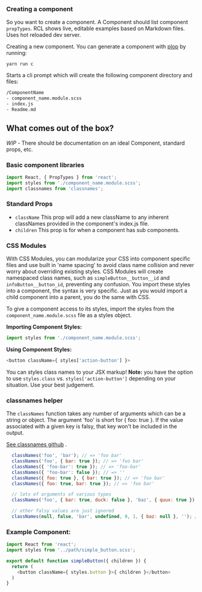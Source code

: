 
### Creating a component
So you want to create a component. A Component should list component `propTypes`.
RCL shows live, editable examples based on Markdown files. Uses hot reloaded dev server.

Creating a new component. You can generate a component with [plop]() by running:  

 `yarn run c`  

Starts a cli prompt which will create the following component directory and files:

```html
/ComponentName
- component_name.module.scss
- index.js
- Readme.md
```

## What comes out of the box?
*WIP* - There should be documentation on an ideal Component, standard props, etc.


### Basic component libraries
```js
import React, { PropTypes } from 'react';
import styles from './component_name.module.scss';
import classnames from 'classnames';
```

### Standard Props
* `className` This prop will add a new className to any inherent classNames provided in the component's index.js file.
* `children` This prop is for when a component has sub components.


### CSS Modules
With CSS Modules, you can modularize your CSS into component specific files and use built in 'name spacing' to avoid class name collision and never worry about overriding existing styles.
CSS Modules will create namespaced class names, such as `simpleButton__button__id` and `infoButton__button_id`, preventing any confusion.
You import these styles into a component, the syntax is very specific. Just as you would import a child component into a parent, you do the same with CSS.

To give a component access to its styles, import the styles from the `component_name.module.scss` file as a styles object.

**Importing Component Styles:**  
```js
import styles from './component_name.module.scss';
```

**Using Component Styles:**  
```js
<button className={ styles['action-button'] }>
```
You can styles class names to your JSX markup!
**Note:** you have the option to use `styles.class` vs. `styles['action-button']` depending on your situation. Use your best judgement.

### classnames helper
The `classNames` function takes any number of arguments which can be a string or object. The argument 'foo' is short for { foo: true }. If the value associated with a given key is falsy, that key won't be included in the output.

[See classnames github](https://github.com/JedWatson/classnames) .

```js
  classNames('foo', 'bar'); // => 'foo bar'
  classNames('foo', { bar: true }); // => 'foo bar'
  classNames({ 'foo-bar': true }); // => 'foo-bar'
  classNames({ 'foo-bar': false }); // => ''
  classNames({ foo: true }, { bar: true }); // => 'foo bar'
  classNames({ foo: true, bar: true }); // => 'foo bar'

  // lots of arguments of various types
  classNames('foo', { bar: true, duck: false }, 'baz', { quux: true }); // => 'foo bar baz quux'

  // other falsy values are just ignored
  classNames(null, false, 'bar', undefined, 0, 1, { baz: null }, ''); // => 'bar 1'
```


### Example Component:

```js
import React from 'react';
import styles from '../path/simple_button.scss';

export default function simpleButton({ children }) {
  return (
    <button className={ styles.button }>{ children }</button>
  )
}
```
